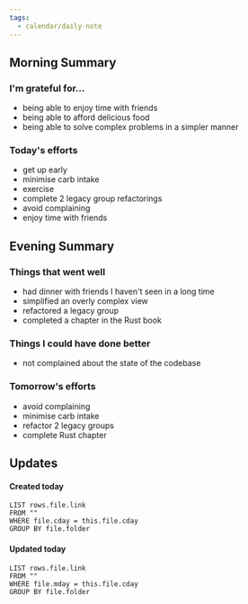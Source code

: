 ```yaml
---
tags:
  - calendar/daily-note
---
```


## Morning Summary

### I'm grateful for...

- being able to enjoy time with friends
- being able to afford delicious food
- being able to solve complex problems in a simpler manner 

### Today's efforts

- get up early 
- minimise carb intake
- exercise
- complete 2 legacy group refactorings
- avoid complaining
- enjoy time with friends

## Evening Summary

### Things that went well

- had dinner with friends I haven't seen in a long time
- simplified an overly complex view
- refactored a legacy group
- completed a chapter in the Rust book

### Things I could have done better

- not complained about the state of the codebase 

### Tomorrow's efforts

- avoid complaining
- minimise carb intake
- refactor 2 legacy groups
- complete Rust chapter

## Updates

#### Created today

```dataview
LIST rows.file.link
FROM ""
WHERE file.cday = this.file.cday
GROUP BY file.folder
```

#### Updated today

```dataview
LIST rows.file.link
FROM ""
WHERE file.mday = this.file.cday
GROUP BY file.folder
```
